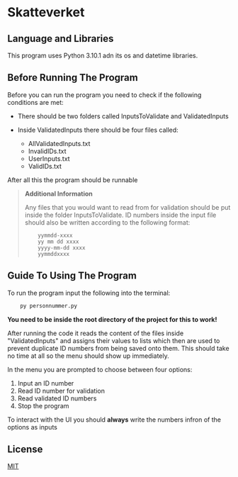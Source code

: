 # Skatteverket

## Language and Libraries

This program uses Python 3.10.1 adn its os and datetime libraries.

## Before Running The Program

Before you can run the program you need to check if the following conditions are met:

- There should be two folders called InputsToValidate and ValidatedInputs

- Inside ValidatedInputs there should be four files called:

  - AllValidatedInputs.txt
  - InvalidIDs.txt
  - UserInputs.txt
  - ValidIDs.txt

After all this the program should be runnable

>**Additional Information**
>
> Any files that you would want to read from for validation should be put inside the folder InputsToValidate.
>ID numbers inside the input file should also be written according to the following format:
>
>         yymmdd-xxxx
>         yy mm dd xxxx
>         yyyy-mm-dd xxxx
>         yymmddxxxx
>

## Guide To Using The Program

To run the program input the following into the terminal:

```cmd
    py personnummer.py
```

**You need to be inside the root directory of the project for this to work!**

After running the code it reads the content of the files inside "ValidatedInputs" and assigns their values to lists which then are used to prevent duplicate ID numbers from being saved onto them. This should take no time at all so the menu should show up immediately.  

In the menu you are prompted to choose between four options:

1. Input an ID number
2. Read ID number for validation
3. Read validated ID numbers
4. Stop the program

To interact with the UI you should **always** write the numbers infron of the options as inputs

## License

[MIT](https://choosealicense.com/licenses/mit/)
